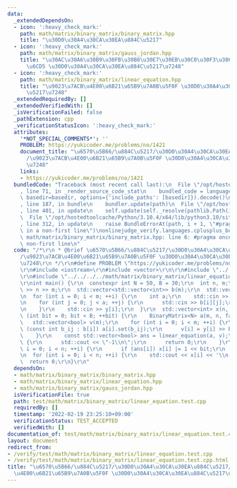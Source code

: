 ```yaml
---
data:
  _extendedDependsOn:
  - icon: ':heavy_check_mark:'
    path: math/matrix/binary_matrix/binary_matrix.hpp
    title: "\u30D0\u30A4\u30CA\u30EA\u884C\u5217"
  - icon: ':heavy_check_mark:'
    path: math/matrix/binary_matrix/gauss_jordan.hpp
    title: "\u30AC\u30A6\u30B9\u30FB\u30B8\u30E7\u30EB\u30C0\u30F3\u306E\u6D88\u53BB\
      \u6CD5 \u30D0\u30A4\u30CA\u30EA\u884C\u5217\u7248"
  - icon: ':heavy_check_mark:'
    path: math/matrix/binary_matrix/linear_equation.hpp
    title: "\u9023\u7ACB\u4E00\u6B21\u65B9\u7A0B\u5F0F \u30D0\u30A4\u30CA\u30EA\u884C\
      \u5217\u7248"
  _extendedRequiredBy: []
  _extendedVerifiedWith: []
  _isVerificationFailed: false
  _pathExtension: cpp
  _verificationStatusIcon: ':heavy_check_mark:'
  attributes:
    '*NOT_SPECIAL_COMMENTS*': ''
    PROBLEM: https://yukicoder.me/problems/no/1421
    document_title: "\u6570\u5B66/\u884C\u5217/\u30D0\u30A4\u30CA\u30EA\u884C\u5217\
      /\u9023\u7ACB\u4E00\u6B21\u65B9\u7A0B\u5F0F \u30D0\u30A4\u30CA\u30EA\u884C\u5217\
      \u7248"
    links:
    - https://yukicoder.me/problems/no/1421
  bundledCode: "Traceback (most recent call last):\n  File \"/opt/hostedtoolcache/Python/3.10.4/x64/lib/python3.10/site-packages/onlinejudge_verify/documentation/build.py\"\
    , line 71, in _render_source_code_stat\n    bundled_code = language.bundle(stat.path,\
    \ basedir=basedir, options={'include_paths': [basedir]}).decode()\n  File \"/opt/hostedtoolcache/Python/3.10.4/x64/lib/python3.10/site-packages/onlinejudge_verify/languages/cplusplus.py\"\
    , line 187, in bundle\n    bundler.update(path)\n  File \"/opt/hostedtoolcache/Python/3.10.4/x64/lib/python3.10/site-packages/onlinejudge_verify/languages/cplusplus_bundle.py\"\
    , line 401, in update\n    self.update(self._resolve(pathlib.Path(included), included_from=path))\n\
    \  File \"/opt/hostedtoolcache/Python/3.10.4/x64/lib/python3.10/site-packages/onlinejudge_verify/languages/cplusplus_bundle.py\"\
    , line 312, in update\n    raise BundleErrorAt(path, i + 1, \"#pragma once found\
    \ in a non-first line\")\nonlinejudge_verify.languages.cplusplus_bundle.BundleErrorAt:\
    \ math/matrix/binary_matrix/binary_matrix.hpp: line 6: #pragma once found in a\
    \ non-first line\n"
  code: "/*\r\n * @brief \u6570\u5B66/\u884C\u5217/\u30D0\u30A4\u30CA\u30EA\u884C\u5217\
    /\u9023\u7ACB\u4E00\u6B21\u65B9\u7A0B\u5F0F \u30D0\u30A4\u30CA\u30EA\u884C\u5217\
    \u7248\r\n */\r\n#define PROBLEM \"https://yukicoder.me/problems/no/1421\"\r\n\
    \r\n#include <iostream>\r\n#include <vector>\r\n\r\n#include \"../../../../math/matrix/binary_matrix/binary_matrix.hpp\"\
    \r\n#include \"../../../../math/matrix/binary_matrix/linear_equation.hpp\"\r\n\
    \r\nint main() {\r\n  constexpr int N = 50, B = 30;\r\n  int n, m;\r\n  std::cin\
    \ >> n >> m;\r\n  std::vector<std::vector<int>> b(m);\r\n  std::vector<int> y(m);\r\
    \n  for (int i = 0; i < m; ++i) {\r\n    int a;\r\n    std::cin >> a;\r\n    b[i].resize(a);\r\
    \n    for (int j = 0; j < a; ++j) {\r\n      std::cin >> b[i][j];\r\n      --b[i][j];\r\
    \n    }\r\n    std::cin >> y[i];\r\n  }\r\n  std::vector<int> x(n, 0);\r\n  for\
    \ (int bit = 0; bit < B; ++bit) {\r\n    BinaryMatrix<N> a(m, n, false);\r\n \
    \   std::vector<bool> v(m);\r\n    for (int i = 0; i < m; ++i) {\r\n      for\
    \ (const int b_ij : b[i]) a[i].set(b_ij);\r\n      v[i] = y[i] >> bit & 1;\r\n\
    \    }\r\n    const std::vector<bool> ans = linear_equation(a, v);\r\n    if (ans.empty())\
    \ {\r\n      std::cout << \"-1\\n\";\r\n      return 0;\r\n    }\r\n    for (int\
    \ i = 0; i < n; ++i) {\r\n      if (ans[i]) x[i] |= 1 << bit;\r\n    }\r\n  }\r\
    \n  for (int i = 0; i < n; ++i) {\r\n    std::cout << x[i] << '\\n';\r\n  }\r\n\
    \  return 0;\r\n}\r\n"
  dependsOn:
  - math/matrix/binary_matrix/binary_matrix.hpp
  - math/matrix/binary_matrix/linear_equation.hpp
  - math/matrix/binary_matrix/gauss_jordan.hpp
  isVerificationFile: true
  path: test/math/matrix/binary_matrix/linear_equation.test.cpp
  requiredBy: []
  timestamp: '2022-02-19 23:25:10+09:00'
  verificationStatus: TEST_ACCEPTED
  verifiedWith: []
documentation_of: test/math/matrix/binary_matrix/linear_equation.test.cpp
layout: document
redirect_from:
- /verify/test/math/matrix/binary_matrix/linear_equation.test.cpp
- /verify/test/math/matrix/binary_matrix/linear_equation.test.cpp.html
title: "\u6570\u5B66/\u884C\u5217/\u30D0\u30A4\u30CA\u30EA\u884C\u5217/\u9023\u7ACB\
  \u4E00\u6B21\u65B9\u7A0B\u5F0F \u30D0\u30A4\u30CA\u30EA\u884C\u5217\u7248"
---
```

